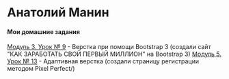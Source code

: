 

# Анатолий Манин

#### Мои домашние задания
[Модуль 3. Урок № 9](https://av-63.github.io/lesson_9/ "Готовое домашнее задание") - Верстка при помощи Bootstrap 3 (создали сайт "КАК ЗАРАБОТАТЬ СВОЙ ПЕРВЫЙ МИЛЛИОН" на Bootstrap 3)
[Модуль 5. Урок № 13](https://av-63.github.io/lesson_13/ "Готовое домашнее задание") - Адаптивная верстка (создали страницу регистрации методом Pixel Perfect/)

